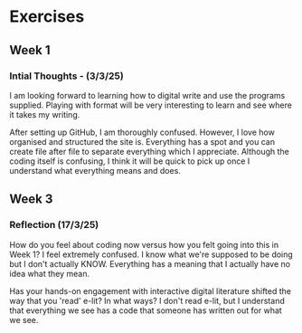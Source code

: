 # Exercises
## Week 1
### Intial Thoughts - (3/3/25)
I am looking forward to learning how to digital write and use the programs supplied. Playing with format will be very interesting to learn and see where it takes my writing.

After setting up GitHub, I am thoroughly confused. However, I love how organised and structured the site is. Everything has a spot and you can create file after file to separate everything which I appreciate. Although the coding itself is confusing, I think it will be quick to pick up once I understand what everything means and does.


  
## Week 3
### Reflection (17/3/25)
How do you feel about coding now versus how you felt going into this in Week 1?
I feel extremely confused. I know what we're supposed to be doing but I don't actually KNOW. Everything has a meaning that I actually have no idea what they mean.

Has your hands-on engagement with interactive digital literature shifted the way that you 'read' e-lit? In what ways?
I don't read e-lit, but I understand that everything we see has a code that someone has written out for what we see. 
